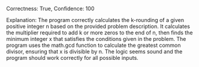 Correctness: True, Confidence: 100

Explanation: The program correctly calculates the k-rounding of a given positive integer n based on the provided problem description. It calculates the multiplier required to add k or more zeros to the end of n, then finds the minimum integer x that satisfies the conditions given in the problem. The program uses the math.gcd function to calculate the greatest common divisor, ensuring that x is divisible by n. The logic seems sound and the program should work correctly for all possible inputs.